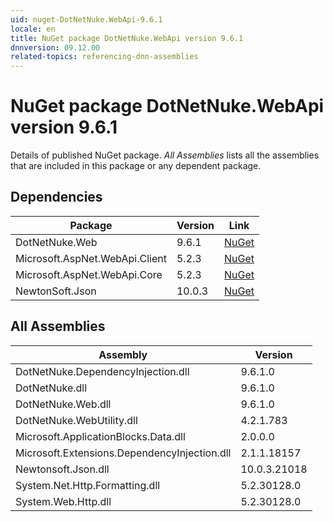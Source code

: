 ```yaml
---
uid: nuget-DotNetNuke.WebApi-9.6.1
locale: en
title: NuGet package DotNetNuke.WebApi version 9.6.1
dnnversion: 09.12.00
related-topics: referencing-dnn-assemblies
---
```


# NuGet package DotNetNuke.WebApi version 9.6.1
Details of published NuGet package.
*All Assemblies* lists all the assemblies that are included in this package or any dependent package.

## Dependencies

|Package|Version|Link|
|---|---|---|
|DotNetNuke.Web|9.6.1|[NuGet](https://www.nuget.org/packages/DotNetNuke.Web/9.6.1)|
|Microsoft.AspNet.WebApi.Client|5.2.3|[NuGet](https://www.nuget.org/packages/Microsoft.AspNet.WebApi.Client/5.2.3)|
|Microsoft.AspNet.WebApi.Core|5.2.3|[NuGet](https://www.nuget.org/packages/Microsoft.AspNet.WebApi.Core/5.2.3)|
|NewtonSoft.Json|10.0.3|[NuGet](https://www.nuget.org/packages/NewtonSoft.Json/10.0.3)|

## All Assemblies

|Assembly|Version|
|---|---|
|DotNetNuke.DependencyInjection.dll|9.6.1.0|
|DotNetNuke.dll|9.6.1.0|
|DotNetNuke.Web.dll|9.6.1.0|
|DotNetNuke.WebUtility.dll|4.2.1.783|
|Microsoft.ApplicationBlocks.Data.dll|2.0.0.0|
|Microsoft.Extensions.DependencyInjection.dll|2.1.1.18157|
|Newtonsoft.Json.dll|10.0.3.21018|
|System.Net.Http.Formatting.dll|5.2.30128.0|
|System.Web.Http.dll|5.2.30128.0|


